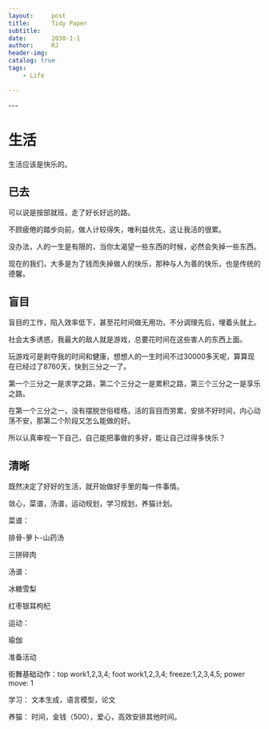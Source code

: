 ```yaml
---
layout:     post
title:      Tidy Paper
subtitle:   
date:       2030-1-1
author:     RJ
header-img: 
catalog: true
tags:
    - Life

---
```

<p id = "build"></p>
---

# 生活

生活应该是快乐的。

## 已去

可以说是按部就班，走了好长好远的路。

不顾疲倦的踏步向前，做人计较得失，唯利益优先，这让我活的很累。

没办法，人的一生是有限的，当你太渴望一些东西的时候，必然会失掉一些东西。

现在的我们，大多是为了钱而失掉做人的快乐，那种与人为善的快乐，也是传统的德馨。

## 盲目

盲目的工作，陷入效率低下，甚至花时间做无用功，不分调理先后，埋着头就上。

社会太多诱惑，我最大的敌人就是游戏，总要花时间在这些害人的东西上面。

玩游戏可是剥夺我的时间和健康，想想人的一生时间不过30000多天呢，算算现在已经过了8760天，快到三分之一了。

第一个三分之一是求学之路，第二个三分之一是累积之路，第三个三分之一是享乐之路。

在第一个三分之一，没有摆脱世俗桎梏，活的盲目而劳累，安排不好时间，内心动荡不安，那第二个阶段又怎么能做的好。

所以认真审视一下自己，自己能把事做的多好，能让自己过得多快乐？

## 清晰

既然决定了好好的生活，就开始做好手里的每一件事情。

敛心，菜谱，汤谱，运动规划，学习规划，养猫计划。

菜谱：

排骨-萝卜-山药汤

三拼碎肉

汤谱：

冰糖雪梨

红枣银耳枸杞

运动：

瑜伽

准备活动

街舞基础动作：top work1,2,3,4; foot work1,2,3,4; freeze:1,2,3,4,5; power move: 1

学习： 文本生成，语言模型，论文

养猫： 时间，金钱（500），爱心，高效安排其他时间。